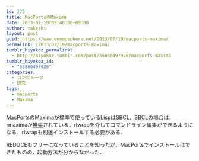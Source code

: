 ```yaml
---
id: 275
title: MacPortsのMaxima
date: 2013-07-19T09:40:00+09:00
author: takeshi
layout: post
guid: https://www.enomosphere.net/2013/07/19/macports-maxima/
permalink: /2013/07/19/macports-maxima/
tumblr_hiyokoz_permalink:
  - http://hiyokoz.tumblr.com/post/55860497920/macports-maxima
tumblr_hiyokoz_id:
  - "55860497920"
categories:
  - コンピュータ
  - 研究
tags:
  - macports
  - Maxima
---
```

MacPortsのMaximaが標準で使っているLispはSBCL．SBCLの場合は．rmaximaが<a href="http://maxima.sourceforge.net/lisp.html">推奨</a>されている．<!--more-->rlwrapを介してコマンドライン編集ができるようになる．rlwrapも別途インストールする必要がある．

REDUCEもフリーになっていることを知ったが，MacPortsでインストールはできたものの，起動方法が分からなかった．